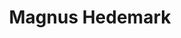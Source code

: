 ---
# Name
title: Magnus Hedemark
role: Editor
avatar: images/authors/magnus.png
bio: I know stuff about things.
organization:
  name: groktopus
  url: https://groktop.us/
social:
  - icon: envelope
    iconPack: fas
    url: mailto:magnus@groktop.us
  - icon: twitter
    iconPack: fab
    url: https://twitter.com/magnus919
  - icon: github
    iconPack: fab
    url: https://github.com/magnus919
  - icon: linkedin
    iconPack: fab
    url: https://linkedin.com/in/hedemark
---